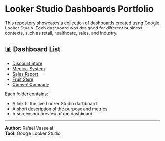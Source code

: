 # Looker Studio Dashboards Portfolio

This repository showcases a collection of dashboards created using Google Looker Studio. Each dashboard was designed for different business contexts, such as retail, healthcare, sales, and industry.

## 📊 Dashboard List

- [Discount Store](./discount-store/dashboard.md)
- [Medical System](./medical-system/dashboard.md)
- [Sales Report](./sales-report/dashboard.md)
- [Fruit Store](./fruit-shop/dashboard.md)
- [Cement Company](./cement-company/dashboard.md)

Each folder contains:
- A link to the live Looker Studio dashboard
- A short description of the purpose and metrics
- A screenshot preview of the dashboard

---

**Author:** Rafael Vasselai  
**Tool:** Google Looker Studio
